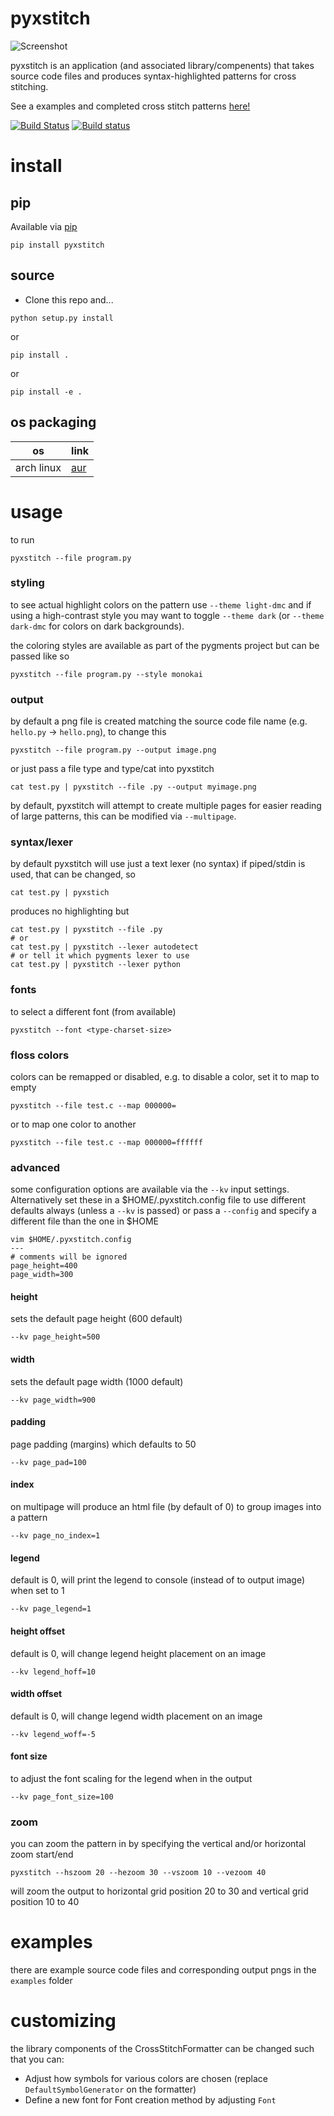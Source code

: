 pyxstitch
===

![Screenshot](images/pyxstitch.png)

pyxstitch is an application (and associated library/compenents) that takes source code files and produces syntax-highlighted patterns for cross stitching.

See a examples and completed cross stitch patterns [here!](https://enckse.github.io/pyxstitch/)

[![Build Status](https://travis-ci.org/enckse/pyxstitch.svg?branch=master)](https://travis-ci.org/enckse/pyxstitch)
[![Build status](https://ci.appveyor.com/api/projects/status/w2mv66xci68k7hw2?svg=true)](https://ci.appveyor.com/project/enckse/pyxstitch)

# install

## pip

Available via [pip](https://pypi.python.org/pypi/pyxstitch/)
```
pip install pyxstitch
```

## source

* Clone this repo and...

```
python setup.py install
```
or
```
pip install .
```
or
```
pip install -e .
```

## os packaging

| os | link |
| -- | ---- |
| arch linux | [aur](https://aur.archlinux.org/packages/python-pyxstitch/) |

# usage

to run
```
pyxstitch --file program.py
```

### styling

to see actual highlight colors on the pattern use `--theme light-dmc` and if using a high-contrast style you may want to toggle `--theme dark` (or `--theme dark-dmc` for colors on dark backgrounds).

the coloring styles are available as part of the pygments project but can be passed like so
```
pyxstitch --file program.py --style monokai
```

### output

by default a png file is created matching the source code file name (e.g. `hello.py` -> `hello.png`), to change this
```
pyxstitch --file program.py --output image.png
```

or just pass a file type and type/cat into pyxstitch
```
cat test.py | pyxstitch --file .py --output myimage.png
```

by default, pyxstitch will attempt to create multiple pages for easier reading of large patterns, this can be modified via `--multipage`.

### syntax/lexer

by default pyxstitch will use just a text lexer (no syntax) if piped/stdin is used, that can be changed, so
```
cat test.py | pyxstich
```

produces no highlighting but
```
cat test.py | pyxstitch --file .py
# or
cat test.py | pyxstitch --lexer autodetect
# or tell it which pygments lexer to use
cat test.py | pyxstitch --lexer python
```

### fonts


to select a different font (from available)
```
pyxstitch --font <type-charset-size>
```

### floss colors

colors can be remapped or disabled, e.g. to disable a color, set it to map to empty
```
pyxstitch --file test.c --map 000000=
```

or to map one color to another
```
pyxstitch --file test.c --map 000000=ffffff
```

### advanced

some configuration options are available via the `--kv` input settings. Alternatively set these in a $HOME/.pyxstitch.config file to use different defaults always (unless a `--kv` is passed) or pass a `--config` and specify a different file than the one in $HOME

```
vim $HOME/.pyxstitch.config
---
# comments will be ignored
page_height=400
page_width=300
```

#### height

sets the default page height (600 default)
```
--kv page_height=500
```

#### width

sets the default page width (1000 default)
```
--kv page_width=900
```

#### padding

page padding (margins) which defaults to 50
```
--kv page_pad=100
```

#### index

on multipage will produce an html file (by default of 0) to group images into a pattern
```
--kv page_no_index=1
```

#### legend

default is 0, will print the legend to console (instead of to output image) when set to 1
```
--kv page_legend=1
```

#### height offset

default is 0, will change legend height placement on an image
```
--kv legend_hoff=10
```

#### width offset

default is 0, will change legend width placement on an image
```
--kv legend_woff=-5
```

#### font size

to adjust the font scaling for the legend when in the output
```
--kv page_font_size=100
```

### zoom

you can zoom the pattern in by specifying the vertical and/or horizontal zoom start/end
```
pyxstitch --hszoom 20 --hezoom 30 --vszoom 10 --vezoom 40
```
will zoom the output to horizontal grid position 20 to 30 and vertical grid position 10 to 40

# examples

there are example source code files and corresponding output pngs in the `examples` folder

# customizing

the library components of the CrossStitchFormatter can be changed such that you can:
* Adjust how symbols for various colors are chosen (replace `DefaultSymbolGenerator` on the formatter)
* Define a new font for Font creation method by adjusting `Font`
